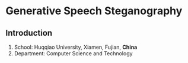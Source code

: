 # Generative Speech Steganography

## Introduction
1. School: Huqqiao University, Xiamen, Fujian, **China**
2. Department: Computer Science and Technology
